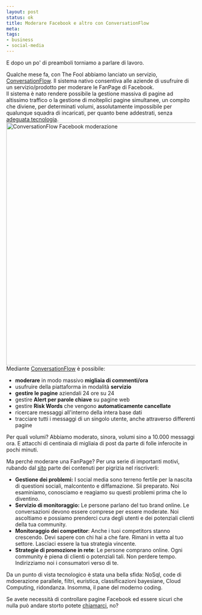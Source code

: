 ```yaml
--- 
layout: post
status: ok
title: Moderare Facebook e altro con ConversationFlow
meta: 
tags: 
- business
- social-media
---
```

E dopo un po' di preamboli torniamo a parlare di lavoro.  
  
Qualche mese fa, con The Fool abbiamo lanciato un servizio, [ConversationFlow][1]. Il sistema nativo consentiva alle aziende di usufruire di un servizio/prodotto per moderare le FanPage di Facebook.  
ll sistema è nato rendere possibile la gestione massiva di pagine ad altissimo traffico o la gestione di molteplici pagine simultanee, un compito che diviene, per determinati volumi, assolutamente impossibile per qualunque squadra di incaricati, per quanto bene addestrati, senza [adeguata tecnologia][1].
<a href="http://conversationflow.com"><img src="http://fast.mgpf.it/2011/01/img_newsletter-1-e1296147264908.jpg" alt="ConversationFlow Facebook moderazione" title="ConversationFlow Facebook moderazione" width="599" height="644" class="aligncenter size-full wp-image-127" /></a>
Mediante [ConversationFlow][1] è possibile:  

* **moderare** in modo massivo **migliaia di commenti/ora** 
* usufruire della piattaforma in modalità **servizio**
* **gestire le pagine** aziendali 24 ore su 24
* gestire **Alert per parole chiave** su pagine web
* gestire **Risk Words** che vengono **automaticamente cancellate**
* ricercare messaggi all'interno della intera base dati
* tracciare tutti i messaggi di un singolo utente, anche attraverso differenti pagine  
  
Per quali volumi? Abbiamo moderato, sinora, volumi sino a 10.000 messaggi ora. E attacchi di centinaia di migliaia di post da parte di folle inferocite in pochi minuti.
  
Ma perché moderare una FanPage?  Per una serie di importanti motivi, rubando dal [sito][1] parte dei contenuti per pigrizia nel riscriverli:

* **Gestione dei problemi:** I social media sono terreno fertile per la nascita di questioni sociali, malcontento e diffamazione. Sii preparato. 
Noi esaminiamo, conosciamo e reagiamo su questi problemi prima che lo diventino.
* **Servizio di monitoraggio:** Le persone parlano del tuo brand online. Le conversazioni devono essere comprese per essere moderate.  Noi ascoltiamo e possiamo prenderci cura degli utenti e dei potenziali clienti della tua community.  
* **Monitoraggio dei competitor**: Anche i tuoi competitors stanno crescendo. Devi sapere con chi hai a che fare. Rimani in vetta al tuo settore. Lasciaci essere la tua strategia vincente.
* **Strategie di promozione in rete**: Le persone comprano online. Ogni community è piena di clienti o potenziali tali. Non perdere tempo. Indirizziamo noi i consumatori verso di te.  
  
Da un punto di vista tecnologico è stata una bella sfida: NoSql, code di mdoerazione parallele, filtri, euristica, classificazioni bayesiane, Cloud Computing, ridondanza. Insomma, il pane del moderno coding.  
  
Se avete necessità di controllare pagine Facebook ed essere sicuri che nulla può andare storto potete [chiamarci](http://thefool.it/contatti), no?
  
[1]: http://conversationflow.com
